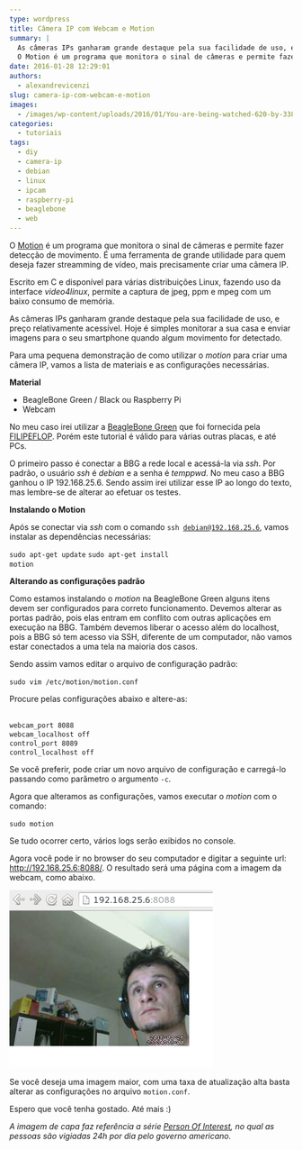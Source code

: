 ```yaml
---
type: wordpress
title: Câmera IP com Webcam e Motion
summary: |
  As câmeras IPs ganharam grande destaque pela sua facilidade de uso, e preço relativamente acessível. Hoje é simples monitorar a sua casa e enviar imagens para o seu smartphone quando algum movimento for detectado.
  O Motion é um programa que monitora o sinal de câmeras e permite fazer detecção de movimento. É uma ferramenta de grande utilidade para quem deseja fazer stream de vídeo, mais precisamente criar uma câmera IP.
date: 2016-01-28 12:29:01
authors:
  - alexandrevicenzi
slug: camera-ip-com-webcam-e-motion
images:
  - /images/wp-content/uploads/2016/01/You-are-being-watched-620-by-338.jpg
categories:
  - tutoriais
tags:
  - diy
  - camera-ip
  - debian
  - linux
  - ipcam
  - raspberry-pi
  - beaglebone
  - web
---
```


O <a href="http://www.lavrsen.dk/foswiki/bin/view/Motion/WebHome" target="_blank">Motion</a> é um programa que monitora o sinal de câmeras e permite fazer detecção de movimento. É uma ferramenta de grande utilidade para quem deseja fazer streamming de vídeo, mais precisamente criar uma câmera IP.

Escrito em C e disponível para várias distribuições Linux, fazendo uso da interface <em>video4linux</em>, permite a captura de jpeg, ppm e mpeg com um baixo consumo de memória.

As câmeras IPs ganharam grande destaque pela sua facilidade de uso, e preço relativamente acessível. Hoje é simples monitorar a sua casa e enviar imagens para o seu smartphone quando algum movimento for detectado.

<!--more-->

Para uma pequena demonstração de como utilizar o <em>motion</em> para criar uma câmera IP, vamos a lista de materiais e as configurações necessárias.

<strong>Material</strong>
<ul>
	<li>BeagleBone Green / Black ou Raspberry Pi</li>
	<li>Webcam</li>
</ul>
No meu caso irei utilizar a <a href="http://www.filipeflop.com/pd-24c7f0-beaglebone-green.html?utm_source=Blog&amp;utm_medium=Banner&amp;utm_campaign=ButecoOpenSource" target="_blank">BeagleBone Green</a> que foi fornecida pela <a href="http://www.filipeflop.com/?utm_source=Blog&amp;utm_medium=Banner&amp;utm_campaign=ButecoOpenSource" target="_blank">FILIPEFLOP</a>. Porém este tutorial é válido para várias outras placas, e até PCs.

O primeiro passo é conectar a BBG a rede local e acessá-la via <em>ssh</em>. Por padrão, o usuário <em>ssh</em> é <em>debian</em> e a senha é <em>temppwd</em>. No meu caso a BBG ganhou o IP 192.168.25.6. Sendo assim irei utilizar esse IP ao longo do texto, mas lembre-se de alterar ao efetuar os testes.

<strong>Instalando o Motion</strong>

Após se conectar via <em>ssh</em> com o comando <code>ssh debian@192.168.25.6</code>, vamos instalar as dependências necessárias:

<code>sudo apt-get update</code>
<code>sudo apt-get install motion</code>

<strong>Alterando as configurações padrão</strong>

Como estamos instalando o <em>motion</em> na BeagleBone Green alguns itens devem ser configurados para correto funcionamento. Devemos alterar as portas padrão, pois elas entram em conflito com outras aplicações em execução na BBG. Também devemos liberar o acesso além do localhost, pois a BBG só tem acesso via SSH, diferente de um computador, não vamos estar conectados a uma tela na maioria dos casos.

Sendo assim vamos editar o arquivo de configuração padrão:

<code>sudo vim /etc/motion/motion.conf</code>

Procure pelas configurações abaixo e altere-as:

<pre><code class="bash">
webcam_port 8088
webcam_localhost off
control_port 8089
control_localhost off
</code></pre>

Se você preferir, pode criar um novo arquivo de configuração e carregá-lo passando como parâmetro o argumento <code>-c</code>.

Agora que alteramos as configurações, vamos executar o <em>motion</em> com o comando:

<code>sudo motion</code>

Se tudo ocorrer certo, vários logs serão exibidos no console.

Agora você pode ir no browser do seu computador e digitar a seguinte url: <a href="http://192.168.25.6:8088/">http://192.168.25.6:8088/</a>. O resultado será uma página com a imagem da webcam, como abaixo.

<img class="aligncenter" src="/images/wp-content/uploads/2016/01/ip-cam-motion.png" alt="Motion IP Cam" />

Se você deseja uma imagem maior, com uma taxa de atualização alta basta alterar as configurações no arquivo <code>motion.conf</code>.

Espero que você tenha gostado. Até mais :)

<em>A imagem de capa faz referência a série <a href="http://www.imdb.com/title/tt1839578/" target="_blank">Person Of Interest</a>, no qual as pessoas são vigiadas 24h por dia pelo governo americano.</em>
